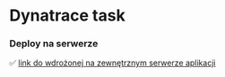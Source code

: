 # Dynatrace task


### Deploy na serwerze
:white_check_mark: [link do wdrożonej na zewnętrznym serwerze aplikacji](http://206.189.52.219:8080/)
